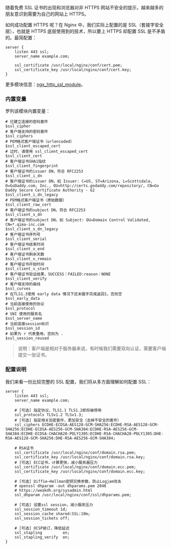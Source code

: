 随着免费 SSL 证书的出现和浏览器对非 HTTPS 网站不安全的提示，越来越多的朋友意识到需要为自己的网站上 HTTPS。

如何成功配置 HTTPS 呢？在 Nginx 中，我们实际上配置的是 SSL（套接字安全层），也就是 HTTPS 底层使用到的技术，所以要上 HTTPS 却配置 SSL 是不矛盾的。最简配置：

```
server {
	listen 443 ssl;
	server_name example.com;
	
	ssl_certificate /usr/local/nginx/conf/cert.pem;
	ssl_certificate_key /usr/local/nginx/conf/cert.key;
}
```

更多模块信息：[ngx_http_ssl_module](http://nginx.org/en/docs/http/ngx_http_ssl_module.html)。

### 内置变量

罗列该模块内置变量：

```
# 已建立连接的密码套件
$ssl_cipher
# 客户端支持的密码套件
$ssl_ciphers
# PEM格式客户端证书（urlencoded）
$ssl_client_escaped_cert
# 过时，请使用 ssl_client_escaped_cert
$ssl_client_cert
# 客户端证书SHA1指纹
$ssl_client_fingerprint
# 客户端证书的issuer DN，符合 RFC2253
$ssl_client_i_dn
# 客户端证书的issuer DN，如 Issuer: C=US, ST=Arizona, L=Scottsdale, O=GoDaddy.com, Inc., OU=http://certs.godaddy.com/repository/, CN=Go Daddy Secure Certificate Authority - G2
$ssl_client_i_dn_legacy
# PEM格式客户端证书（原始数据）
$ssl_client_raw_cert
# 客户端证书的subject DN，符合 RFC2253
$ssl_client_s_dn
# 客户端证书的subject DN，如 Subject: OU=Domain Control Validated, CN=*.qima-inc.com
$ssl_client_s_dn_legacy
# 客户端证书序列号
$ssl_client_serial
# 客户端证书结束时间
$ssl_client_v_end
# 客户端证书剩余天数
$ssl_client_v_remain
# 客户端证书开始时间
$ssl_client_v_start
# 客户端证书验证结果，SUCCESS｜FAILED:reason｜NONE
$ssl_client_verify
# 客户端支持的曲线
$ssl_curves
# 在TLS1.3使用 early data 情况下还未握手完成返回1，否则空
$ssl_early_data
# 当前连接使用的协议
$ssl_protocol
# SNI 使用的服务名
$ssl_server_name
# 当前连接session标识
$ssl_session_id
# 如果为 r 代表重用，否则为 .
$ssl_session_reused
```

> 说明：客户端是相对于服务器来说，有时候我们需要双向认证，需要客户端提交一张证书。

### 配置说明

我们来看一份比较完整的 SSL 配置，我们将从多方面理解如何配置 SSL：

```
server {
	listen 443 ssl;
	server_name example.com;
	
	# [可选] 指定协议，TLS1.1 TLS1.2即将被停用
	ssl_protocols TLSv1.2 TLSv1.3;
	# [可选] 指定相关加密套件，更加安全（去掉不安全的套件）
	ssl_ciphers ECDHE-ECDSA-AES128-GCM-SHA256:ECDHE-RSA-AES128-GCM-SHA256:ECDHE-ECDSA-AES256-GCM-SHA384:ECDHE-RSA-AES256-GCM-SHA384:ECDHE-ECDSA-CHACHA20-POLY1305:ECDHE-RSA-CHACHA20-POLY1305:DHE-RSA-AES128-GCM-SHA256:DHE-RSA-AES256-GCM-SHA384;
	
	# RSA证书
	ssl_certificate /usr/local/nginx/conf/domain.rsa.pem;
	ssl_certificate_key /usr/local/nginx/conf/domain.rsa.key;
	# [可选] ECC证书，计算更快，减小服务器压力
	ssl_certificate /usr/local/nginx/conf/domain.ecc.pem;
	ssl_certificate_key /usr/local/nginx/conf/domain.ecc.key;
	
	# [可选] Diffie–Hellman密钥交换参数，防止Logjam攻击
	# openssl dhparam -out dhparams.pem 2048
	# https://weakdh.org/sysadmin.html
	ssl_dhparam /usr/local/nginx/conf/ssl/dhparams.pem;
	
	# [可选] 设置ssl session，减小服务压力
	ssl_session_timeout 1d;
	ssl_session_cache shared:SSL:10m;
	ssl_session_tickets off;
	
	# [可选] OCSP装订，降低延迟
	ssl_stapling         on;
	ssl_stapling_verify  on;
}
```

